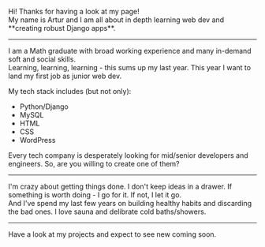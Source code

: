 <p>Hi! Thanks for having a look at my page!<br>
My name is Artur and I am all about in depth learning web dev and **creating robust Django apps**.</p>

---
<p>I am a Math graduate with broad working experience and many in-demand soft and social skills.<br>
Learning, learning, learning - this sums up my last year. This year I want to land my first job as junior web dev. </p>
 
My tech stack includes (but not only):
- Python/Django
- MySQL
- HTML
- CSS
- WordPress

<p>Every tech company is desperately looking for mid/senior developers and engineers.
So, are you willing to create one of them? </p>

---
<p>I'm crazy about getting things done. I don't keep ideas in a drawer. If something is worth doing - I go for it. If not, I let it go.<br>
And I've spend my last few years on building healthy habits and discarding the bad ones. I love sauna and delibrate cold baths/showers.</p>

---
<p>Have a look at my projects and expect to see new coming soon.</p>

